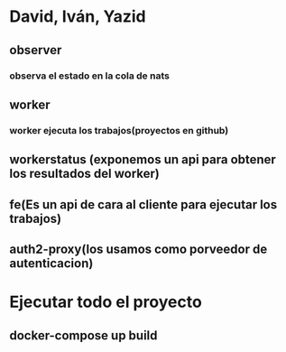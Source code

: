 # David, Iván, Yazid
## observer
### observa el estado en la cola de nats
## worker
### worker ejecuta los trabajos(proyectos en github)
## workerstatus (exponemos un api para obtener los resultados del worker)
## fe(Es un api de cara al cliente para ejecutar los trabajos)
## auth2-proxy(los usamos como porveedor de autenticacion)

# Ejecutar todo el proyecto
## docker-compose up build